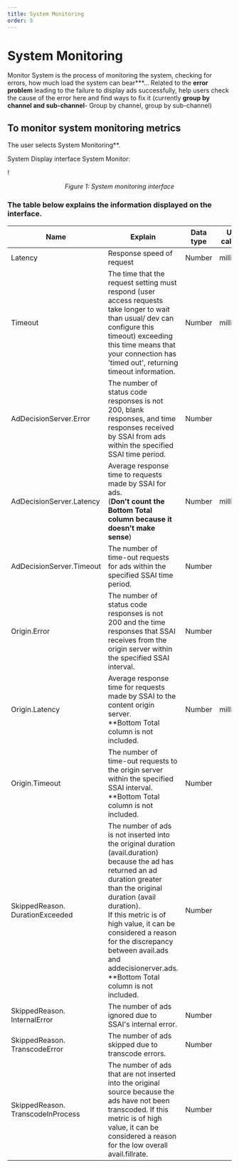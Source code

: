 ```yaml
---
title: System Monitoring
order: 5
---
```


# System Monitoring

Monitor System is the process of monitoring the system, checking for errors, how much load the system can bear\*\*\*…  Related to the **error problem** leading to the failure to display ads successfully, help users check the cause of the error here and find ways to fix it (currently **group by channel and sub-channel**- Group by channel, group by sub-channel)

## To monitor system monitoring metrics

The user selects System Monitoring\*\*.

System Display interface System Monitor:

! 

<center>

_Figure 1: System monitoring interface_

</center>

### The table below explains the information displayed on the interface.

| Name                              | Explain                                                                                                                                                                                                                                                                                                                                                                                               | Data type | Units of calculation | Formula |
| --------------------------------- | ----------------------------------------------------------------------------------------------------------------------------------------------------------------------------------------------------------------------------------------------------------------------------------------------------------------------------------------------------------------------------------------------------- | --------- | -------------------- | ------- |
| Latency                           | Response speed of request                                                                                                                                                                                                                                                                                                                                                                             | Number    | milliseconds         | N/A     |
| Timeout                           | The time that the request setting must respond (user access requests take longer to wait than usual/ dev can configure this timeout) exceeding this time means that your connection has 'timed out', returning timeout information.                                                                                                                                                | Number    | milliseconds         | N/A     |
| AdDecisionServer.Error            | The number of status code responses is not 200, blank responses, and time responses received by SSAI from ads within the specified SSAI time period.                                                                                                                                                                                                                                                  | Number    |                      | Count   |
| AdDecisionServer.Latency          | Average response time to requests made by SSAI for ads.<br />(**Don't count the Bottom Total column because it doesn't make sense**)                                                                                                                                                                                                                                               | Number    | milliseconds         | Avg     |
| AdDecisionServer.Timeout          | The number of time-out requests for ads within the specified SSAI time period.                                                                                                                                                                                                                                                                                                                        | Number    |                      | Count   |
| Origin.Error                      | The number of status code responses is not 200 and the time responses that SSAI receives from the origin server within the specified SSAI interval.                                                                                                                                                                                                                                                   | Number    |                      | Count   |
| Origin.Latency                    | Average response time for requests made by SSAI to the content origin server.<br />\*\*Bottom Total column is not included.                                                                                                                                                                                                                                                                           | Number    | milliseconds         | Avg     |
| Origin.Timeout                    | The number of time-out requests to the origin server within the specified SSAI interval.<br />\*\*Bottom Total column is not included.                                                                                                                                                                                                                                                                | Number    |                      | Count   |
| SkippedReason. DurationExceeded   | The number of ads is not inserted into the original duration (avail.duration) because the ad has returned an ad duration greater than the original duration (avail duration). <br />If this metric is of high value, it can be considered a reason for the discrepancy between avail.ads and addecisionerver.ads.<br />\*\*Bottom Total column is not included. | Number    |                      | Count   |
| SkippedReason. InternalError      | The number of ads ignored due to SSAI's internal error.                                                                                                                                                                                                                                                                                                                                               | Number    |                      | Count   |
| SkippedReason. TranscodeError     | The number of ads skipped due to transcode errors.                                                                                                                                                                                                                                                                                                                                                    | Number    |                      | Count   |
| SkippedReason. TranscodeInProcess | The number of ads that are not inserted into the original source because the ads have not been transcoded. If this metric is of high value, it can be considered a reason for the low overall avail.fillrate.                                                                                                                                                                                         | Number    |                      | Count   |
